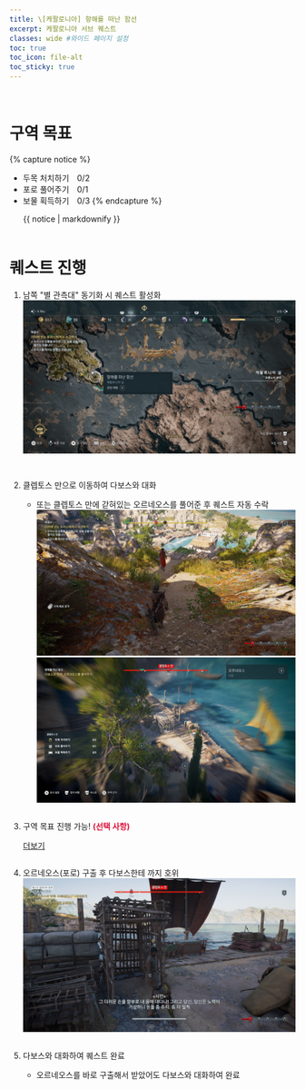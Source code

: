 ```yaml
---
title: \[케팔로니아] 항해를 떠난 함선
excerpt: 케팔로니아 서브 퀘스트
classes: wide #와이드 페이지 설정
toc: true
toc_icon: file-alt
toc_sticky: true
---
```


<head>
    <style type="text/css">
        aside { font-size: 22px; }
        section { font-size: 16px; }
        .notice--primary > ul { font-size: 14px; }
        tbody, th { text-align: center; }
        .notice--primary { width: 50%; margin-left: 24px; }
        b { color: crimson; }
    </style>
    ​<script>
        function SirenFunction(idMyDiv){
        var objDiv = document.getElementById(idMyDiv);
        if(objDiv.style.display=="block")
            objDiv.style.display = "none";
        else
            objDiv.style.display = "block";
        }
    </script> 
</head>
<br>


# 구역 목표
{% capture notice %}
* 두목 처치하기　0/2
* 포로 풀어주기　0/1
* 보물 획득하기　0/3
{% endcapture %}

<div class="notice--primary">{{ notice | markdownify }}</div>
<br>


# 퀘스트 진행

1. 남쪽 "별 관측대" 동기화 시 퀘스트 활성화
    <a href="/assets/images/aoc/kephallonia/04-A-Ship-Came-Sailing/1.png">
        <img src="/assets/images/aoc/kephallonia/04-A-Ship-Came-Sailing/1.png">
    </a>
    <pre></pre>
    <pre></pre>
    
2. 클렙토스 만으로 이동하여 다보스와 대화
    - 또는 클렙토스 만에 갇혀있는 오르네오스를 풀어준 후 퀘스트 자동 수락
        <figure class="half" style="margin: 0px;">
            <a href="/assets/images/aoc/kephallonia/04-A-Ship-Came-Sailing/2-1.png">
                <img src="/assets/images/aoc/kephallonia/04-A-Ship-Came-Sailing/2-1.png">
            </a>
            <a href="/assets/images/aoc/kephallonia/04-A-Ship-Came-Sailing/2-2.png">
                <img src="/assets/images/aoc/kephallonia/04-A-Ship-Came-Sailing/2-2.png">
            </a>
        </figure>
        <pre></pre>

3. 구역 목표 진행 가능! <b>(선택 사항)</b>
    <div class="con_inner">
        <div class="sir_singo_msg">
            <a href="#" onclick="SirenFunction('SirenDiv'); return false;" class="blind_view btn">
                <i class="fas fa-caret-square-down"></i> 더보기
            </a>
        </div>
        <div class="singo_view" id="SirenDiv" style="display:none">
            <ul>
                <li>두목 처치하기 0/2</li>
                <a href="/assets/images/aoc/kephallonia/04-A-Ship-Came-Sailing/3-1.png">
                    <img src="/assets/images/aoc/kephallonia/04-A-Ship-Came-Sailing/3-1.png">
                </a>
            </ul>
            <br/>
            <ul>
                <li>포로 풀어주기 0/1</li>
                <a href="/assets/images/aoc/kephallonia/04-A-Ship-Came-Sailing/3-2.png">
                    <img src="/assets/images/aoc/kephallonia/04-A-Ship-Came-Sailing/3-2.png">
                </a>
            </ul>
            <br/>
            <ul>
                <li>보물 획득하기 0/3</li>
                <figure class="half" style="margin: 0px;">
                    <a href="/assets/images/aoc/kephallonia/04-A-Ship-Came-Sailing/3-3.png">
                        <img src="/assets/images/aoc/kephallonia/04-A-Ship-Came-Sailing/3-3.png">
                    </a>
                    <a href="/assets/images/aoc/kephallonia/04-A-Ship-Came-Sailing/3-c-1.png">
                        <img src="/assets/images/aoc/kephallonia/04-A-Ship-Came-Sailing/3-c-1.png">
                    </a>
                </figure>
                <figure class="half" style="margin: 0px;">
                    <a href="/assets/images/aoc/kephallonia/04-A-Ship-Came-Sailing/3-4.png">
                        <img src="/assets/images/aoc/kephallonia/04-A-Ship-Came-Sailing/3-4.png">
                    </a>
                    <a href="/assets/images/aoc/kephallonia/04-A-Ship-Came-Sailing/4-1.png">
                        <img src="/assets/images/aoc/kephallonia/04-A-Ship-Came-Sailing/4-1.png">
                    </a>
                </figure>
                <figure class="third" style="margin: 0px;">
                    <a href="/assets/images/aoc/kephallonia/04-A-Ship-Came-Sailing/3-5.png">
                        <img src="/assets/images/aoc/kephallonia/04-A-Ship-Came-Sailing/3-4.png">
                    </a>
                    <a href="/assets/images/aoc/kephallonia/04-A-Ship-Came-Sailing/3-c-2-1.png">
                        <img src="/assets/images/aoc/kephallonia/04-A-Ship-Came-Sailing/3-c-2-1.png">
                    </a>
                    <a href="/assets/images/aoc/kephallonia/04-A-Ship-Came-Sailing/3-c-2-2.png">
                        <img src="/assets/images/aoc/kephallonia/04-A-Ship-Came-Sailing/3-c-2-2.png">
                    </a>
                </figure>
            </ul>                
        </div>
    </div>
    <pre></pre>

4. 오르네오스(포로) 구출 후 다보스한테 까지 호위
    <a href="/assets/images/aoc/kephallonia/04-A-Ship-Came-Sailing/4-2.png">
        <img src="/assets/images/aoc/kephallonia/04-A-Ship-Came-Sailing/4-2.png">
    </a>
    <pre></pre>

5. 다보스와 대화하여 퀘스트 완료
    - 오르네오스를 바로 구출해서 받았어도 다보스와 대화하여 완료